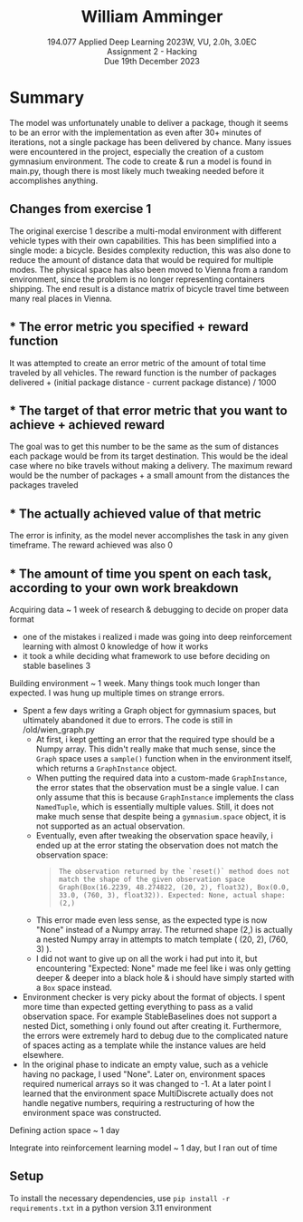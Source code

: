 <h1 style="text-align: center;" align="center">William Amminger</h1>
<p style="text-align: center;" align="center">
	194.077 Applied Deep Learning 2023W, VU, 2.0h, 3.0EC<br>
	Assignment 2 - Hacking<br>
	Due 19th December 2023<br>
</p>

# Summary

The model was unfortunately unable to deliver a package, though it seems to be an error with the implementation as even after 30+ minutes of iterations, not a single package has been delivered by chance. Many issues were encountered in the project, especially the creation of a custom gymnasium environment. The code to create & run a model is found in main.py, though there is most likely much tweaking needed before it accomplishes anything.

## Changes from exercise 1

The original exercise 1 describe a multi-modal environment with different vehicle types with their own capabilities. This has been simplified into a single mode: a bicycle. Besides complexity reduction, this was also done to reduce the amount of distance data that would be required for multiple modes. The physical space has also been moved to Vienna from a random environment, since the problem is no longer representing containers shipping. The end result is a distance matrix of bicycle travel time between many real places in Vienna.

## * The error metric you specified + reward function

It was attempted to create an error metric of the amount of total time traveled by all vehicles. The reward function is the number of packages delivered + (initial package distance - current package distance) / 1000

## * The target of that error metric that you want to achieve + achieved reward

The goal was to get this number to be the same as the sum of distances each package would be from its target destination. This would be the ideal case where no bike travels without making a delivery. The maximum reward would be the number of packages + a small amount from the distances the packages traveled

## * The actually achieved value of that metric

The error is infinity, as the model never accomplishes the task in any given timeframe. The reward achieved was also 0

## * The amount of time you spent on each task, according to your own work breakdown

Acquiring data ~ 1 week of research & debugging to decide on proper data format
* one of the mistakes i realized i made was going into deep reinforcement learning with almost 0 knowledge of how it works
* it took a while deciding what framework to use before deciding on stable baselines 3

Building environment ~ 1 week. Many things took much longer than expected. I was hung up multiple times on strange errors.
* Spent a few days writing a Graph object for gymnasium spaces, but ultimately abandoned it due to errors. The code is still in /old/wien_graph.py
	* At first, i kept getting an error that the required type should be a Numpy array. This didn't really make that much sense, since the `Graph` space uses a `sample()` function when in the environment itself, which returns a `GraphInstance` object. 
	* When putting the required data into a custom-made `GraphInstance`, the error states that the observation must be a single value. I can only assume that this is because `GraphInstance` implements the class `NamedTuple`, which is essentially multiple values. Still, it does not make much sense that despite being a `gymnasium.space` object, it is not supported as an actual observation. 
	* Eventually, even after tweaking the observation space heavily, i ended up at the error stating the observation does not match the observation space:
		> ```The observation returned by the `reset()` method does not match the shape of the given observation space Graph(Box(16.2239, 48.274822, (20, 2), float32), Box(0.0, 33.0, (760, 3), float32)). Expected: None, actual shape: (2,)```
	* This error made even less sense, as the expected type is now "None" instead of a Numpy array. The returned shape (2,) is actually a nested Numpy array in attempts to match template ( (20, 2), (760, 3) ). 
	* I did not want to give up on all the work i had put into it, but encountering "Expected: None" made me feel like i was only getting deeper & deeper into a black hole & i should have simply started with a `Box` space instead. 
* Environment checker is very picky about the format of objects. I spent more time than expected getting everything to pass as a valid observation space. For example StableBaselines does not support a nested Dict, something i only found out after creating it. Furthermore, the errors were extremely hard to debug due to the complicated nature of spaces acting as a template while the instance values are held elsewhere.
* In the original phase to indicate an empty value, such as a vehicle having no package, I used "None". Later on, environment spaces required numerical arrays so it was changed to -1. At a later point I learned that the environment space MultiDiscrete actually does not handle negative numbers, requiring a restructuring of how the environment space was constructed. 

Defining action space ~ 1 day

Integrate into reinforcement learning model ~ 1 day, but I ran out of time

## Setup

To install the necessary dependencies, use `pip install -r requirements.txt` in a python version 3.11 environment
